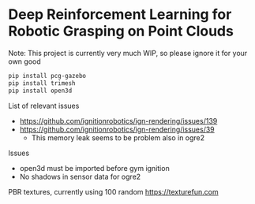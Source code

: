 # Deep Reinforcement Learning for Robotic Grasping on Point Clouds

Note: This project is currently very much WIP, so please ignore it for your own good


```bash
pip install pcg-gazebo
pip install trimesh
pip install open3d
```

List of relevant issues

- https://github.com/ignitionrobotics/ign-rendering/issues/139
- https://github.com/ignitionrobotics/ign-rendering/issues/39
  - This memory leak seems to be problem also in ogre2

Issues

- open3d must be imported before gym ignition
- No shadows in sensor data for ogre2


PBR textures, currently using 100 random
https://texturefun.com
